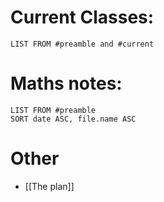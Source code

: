 
# Current Classes:
```dataview
LIST FROM #preamble and #current
```

# Maths notes:
```dataview
LIST FROM #preamble 
SORT date ASC, file.name ASC
```
# Other
- [[The plan]]
